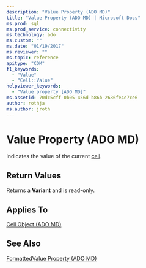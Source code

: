 ```yaml
---
description: "Value Property (ADO MD)"
title: "Value Property (ADO MD) | Microsoft Docs"
ms.prod: sql
ms.prod_service: connectivity
ms.technology: ado
ms.custom: ""
ms.date: "01/19/2017"
ms.reviewer: ""
ms.topic: reference
apitype: "COM"
f1_keywords: 
  - "Value"
  - "Cell::Value"
helpviewer_keywords: 
  - "Value property [ADO MD]"
ms.assetid: 70dc5cff-0b05-456d-b86b-2686fe4e7ce6
author: rothja
ms.author: jroth
---
```

# Value Property (ADO MD)
Indicates the value of the current [cell](./cell-object-ado-md.md).  
  
## Return Values  
 Returns a **Variant** and is read-only.  
  
## Applies To  
 [Cell Object (ADO MD)](./cell-object-ado-md.md)  
  
## See Also  
 [FormattedValue Property (ADO MD)](./formattedvalue-property-ado-md.md)